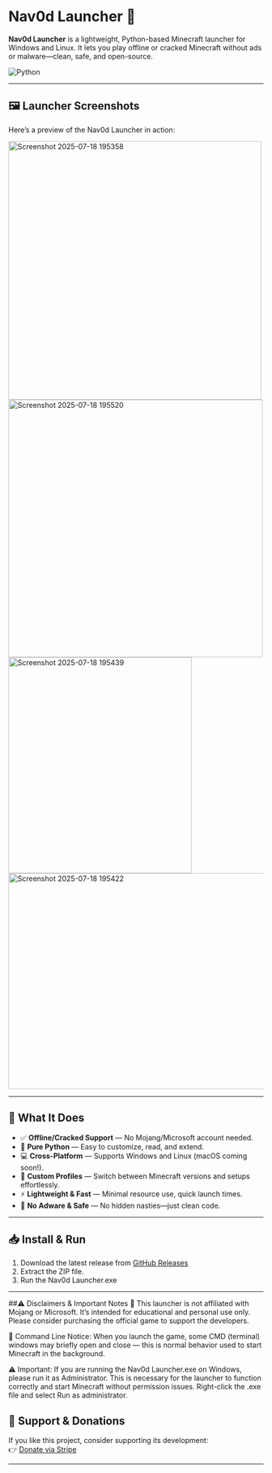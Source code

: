 # Nav0d Launcher 🚀

**Nav0d Launcher** is a lightweight, Python-based Minecraft launcher for Windows and Linux. It lets you play offline or cracked Minecraft without ads or malware—clean, safe, and open-source.

![Python](https://img.shields.io/badge/python-3.6%2B-blue) 

---
## 🖼️ Launcher Screenshots

Here’s a preview of the Nav0d Launcher in action:

<img width="500" height="510" alt="Screenshot 2025-07-18 195358" src="https://github.com/user-attachments/assets/6f4a57a5-71a3-41e1-bf60-45ed3410f3fa" />
<img width="502" height="508" alt="Screenshot 2025-07-18 195520" src="https://github.com/user-attachments/assets/29d480e4-2fa2-45c7-815e-1f8a0962f2da" />

<img width="362" height="426" alt="Screenshot 2025-07-18 195439" src="https://github.com/user-attachments/assets/404919e8-094a-4098-986b-c5efa85cc650" />
<img width="601" height="426" alt="Screenshot 2025-07-18 195422" src="https://github.com/user-attachments/assets/80f60e3b-52dc-4fa5-a293-c543269f9bcc" />

---
## 🧩 What It Does

- ✅ **Offline/Cracked Support** — No Mojang/Microsoft account needed.  
- 🐍 **Pure Python** — Easy to customize, read, and extend.  
- 💻 **Cross-Platform** — Supports Windows and Linux (macOS coming soon!).  
- 📁 **Custom Profiles** — Switch between Minecraft versions and setups effortlessly.  
- ⚡ **Lightweight & Fast** — Minimal resource use, quick launch times.  
- 🚫 **No Adware & Safe** — No hidden nasties—just clean code.

---

## 📥 Install & Run

1. Download the latest release from [GitHub Releases](https://github.com/BBoOs12/Nav0d-Lancher/releases/tag/Nav0d_Launcher-v1.2)  
2. Extract the ZIP file.
3. Run the Nav0d Launcher.exe

---

##⚠️ Disclaimers & Important Notes
📜 This launcher is not affiliated with Mojang or Microsoft. It’s intended for educational and personal use only. Please consider purchasing the official game to support the developers.

💬 Command Line Notice: When you launch the game, some CMD (terminal) windows may briefly open and close — this is normal behavior used to start Minecraft in the background.

⚠️ Important: If you are running the Nav0d Launcher.exe on Windows, please run it as Administrator. This is necessary for the launcher to function correctly and start Minecraft without permission issues.
Right-click the .exe file and select Run as administrator.


## 💖 Support & Donations

If you like this project, consider supporting its development:  
👉 [Donate via Stripe](https://buy.stripe.com/test_00wdRbekg1gr1QDd7r7EQ00)

---
